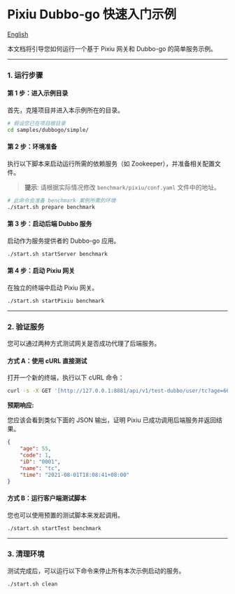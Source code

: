 
# Pixiu Dubbo-go 快速入门示例

[English](./README.md)

本文档将引导您如何运行一个基于 Pixiu 网关和 Dubbo-go 的简单服务示例。

---

### 1. 运行步骤

#### 第 1 步：进入示例目录

首先，克隆项目并进入本示例所在的目录。
```bash
# 假设您已在项目根目录
cd samples/dubbogo/simple/
````

#### 第 2 步：环境准备

执行以下脚本来启动运行所需的依赖服务（如 Zookeeper），并准备相关配置文件。
> **提示**: 请根据实际情况修改 `benchmark/pixiu/conf.yaml` 文件中的地址。

```bash
# 此命令会准备 benchmark 案例所需的环境
./start.sh prepare benchmark
```


#### 第 3 步：启动后端 Dubbo 服务

启动作为服务提供者的 Dubbo-go 应用。

```bash
./start.sh startServer benchmark
```

#### 第 4 步：启动 Pixiu 网关

在独立的终端中启动 Pixiu 网关。

```bash
./start.sh startPixiu benchmark
```

-----

### 2. 验证服务

您可以通过两种方式测试网关是否成功代理了后端服务。

#### 方式 A：使用 cURL 直接测试

打开一个新的终端，执行以下 cURL 命令：

```bash
curl -s -X GET '[http://127.0.0.1:8881/api/v1/test-dubbo/user/tc?age=66](http://127.0.0.1:8881/api/v1/test-dubbo/user/tc?age=66)'
```

**预期响应:**

您应该会看到类似下面的 JSON 输出，证明 Pixiu 已成功调用后端服务并返回结果。

```json
{
    "age": 55,
    "code": 1,
    "iD": "0001",
    "name": "tc",
    "time": "2021-08-01T18:08:41+08:00"
}
```

#### 方式 B：运行客户端测试脚本

您也可以使用预置的测试脚本来发起调用。

```bash
./start.sh startTest benchmark
```

-----

### 3. 清理环境

测试完成后，可以运行以下命令来停止所有本次示例启动的服务。

```bash
./start.sh clean
```
